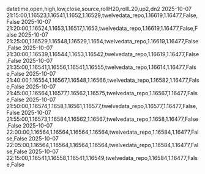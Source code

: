 datetime,open,high,low,close,source,rollH20,rollL20,up2,dn2
2025-10-07 21:15:00,1.16523,1.16541,1.1652,1.16529,twelvedata_repo,1.16619,1.16477,False,False
2025-10-07 21:20:00,1.16524,1.1653,1.16517,1.1653,twelvedata_repo,1.16619,1.16477,False,False
2025-10-07 21:25:00,1.16529,1.16548,1.16529,1.1654,twelvedata_repo,1.16619,1.16477,False,False
2025-10-07 21:30:00,1.16539,1.16544,1.1653,1.16542,twelvedata_repo,1.16619,1.16477,False,False
2025-10-07 21:35:00,1.16541,1.16556,1.16541,1.16555,twelvedata_repo,1.16614,1.16477,False,False
2025-10-07 21:40:00,1.16554,1.16567,1.16548,1.16566,twelvedata_repo,1.16582,1.16477,False,False
2025-10-07 21:45:00,1.16564,1.16577,1.16562,1.16575,twelvedata_repo,1.16567,1.16477,False,False
2025-10-07 21:50:00,1.16574,1.1658,1.16561,1.16577,twelvedata_repo,1.16577,1.16477,False,False
2025-10-07 21:55:00,1.16573,1.16584,1.16562,1.16567,twelvedata_repo,1.1658,1.16477,False,False
2025-10-07 22:00:00,1.16564,1.16564,1.16564,1.16564,twelvedata_repo,1.16584,1.16477,False,False
2025-10-07 22:05:00,1.16564,1.16564,1.16564,1.16564,twelvedata_repo,1.16584,1.16477,False,False
2025-10-07 22:15:00,1.16541,1.16558,1.16541,1.16549,twelvedata_repo,1.16584,1.16477,False,False
